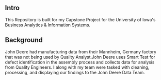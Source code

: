## Intro
This Repository is built for my Capstone Project for the University of Iowa's Business Analytics & Information Systems. 


## Background
John Deere had manufacturing data from their Mannheim, Germany factory that was not being used by Quality Analyst.John Deere uses Smart Test for defect identification in the assembly process and collects data for analysis from Quality Engineers. I along with my team were tasked with cleaning, processing, and displaying our findings to the John Deere Data Team. 

## 
